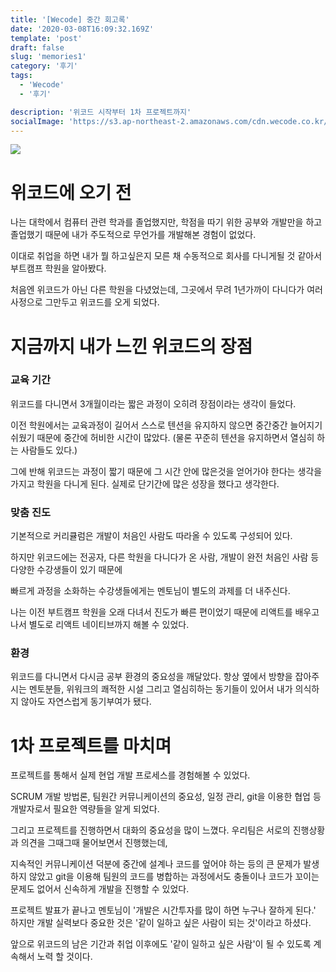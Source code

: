 ```yaml
---
title: '[Wecode] 중간 회고록'
date: '2020-03-08T16:09:32.169Z'
template: 'post'
draft: false
slug: 'memories1'
category: '후기'
tags:
  - 'Wecode'
  - '후기'

description: '위코드 시작부터 1차 프로젝트까지'
socialImage: 'https://s3.ap-northeast-2.amazonaws.com/cdn.wecode.co.kr/logo/title_img1.png'
---
```


![](https://s3.ap-northeast-2.amazonaws.com/cdn.wecode.co.kr/logo/title_img1.png)

# 위코드에 오기 전

나는 대학에서 컴퓨터 관련 학과를 졸업했지만, 학점을 따기 위한 공부와 개발만을 하고 졸업했기 때문에 내가 주도적으로 무언가를 개발해본 경험이 없었다.

이대로 취업을 하면 내가 뭘 하고싶은지 모른 채 수동적으로 회사를 다니게될 것 같아서 부트캠프 학원을 알아봤다.

처음엔 위코드가 아닌 다른 학원을 다녔었는데, 그곳에서 무려 1년가까이 다니다가 여러 사정으로 그만두고 위코드를 오게 되었다.

# 지금까지 내가 느낀 위코드의 장점

### 교육 기간

위코드를 다니면서 3개월이라는 짧은 과정이 오히려 장점이라는 생각이 들었다.

이전 학원에서는 교육과정이 길어서 스스로 텐션을 유지하지 않으면 중간중간 늘어지기 쉬웠기 때문에 중간에 허비한 시간이 많았다. (물론 꾸준히 텐션을 유지하면서 열심히 하는 사람들도 있다.)

그에 반해 위코드는 과정이 짧기 때문에 그 시간 안에 많은것을 얻어가야 한다는 생각을 가지고 학원을 다니게 된다. 실제로 단기간에 많은 성장을 했다고 생각한다.

### 맞춤 진도

기본적으로 커리큘럼은 개발이 처음인 사람도 따라올 수 있도록 구성되어 있다.

하지만 위코드에는 전공자, 다른 학원을 다니다가 온 사람, 개발이 완전 처음인 사람 등 다양한 수강생들이 있기 때문에

빠르게 과정을 소화하는 수강생들에게는 멘토님이 별도의 과제를 더 내주신다.

나는 이전 부트캠프 학원을 오래 다녀서 진도가 빠른 편이었기 때문에 리액트를 배우고 나서 별도로 리액트 네이티브까지 해볼 수 있었다.

### 환경

위코드를 다니면서 다시금 공부 환경의 중요성을 깨달았다. 항상 옆에서 방향을 잡아주시는 멘토분들, 위워크의 쾌적한 시설 그리고 열심히하는 동기들이 있어서 내가 의식하지 않아도 자연스럽게 동기부여가 됐다.

# 1차 프로젝트를 마치며

프로젝트를 통해서 실제 현업 개발 프로세스를 경험해볼 수 있었다.

SCRUM 개발 방법론, 팀원간 커뮤니케이션의 중요성, 일정 관리, git을 이용한 협업 등 개발자로서 필요한 역량들을 알게 되었다.

그리고 프로젝트를 진행하면서 대화의 중요성을 많이 느꼈다. 우리팀은 서로의 진행상황과 의견을 그때그때 물어보면서 진행했는데,

지속적인 커뮤니케이션 덕분에 중간에 설계나 코드를 엎어야 하는 등의 큰 문제가 발생하지 않았고 git을 이용해 팀원의 코드를 병합하는 과정에서도 충돌이나 코드가 꼬이는 문제도 없어서 신속하게 개발을 진행할 수 있었다.

프로젝트 발표가 끝나고 멘토님이 '개발은 시간투자를 많이 하면 누구나 잘하게 된다.' 하지만 개발 실력보다 중요한 것은 '같이 일하고 싶은 사람이 되는 것'이라고 하셨다.

앞으로 위코드의 남은 기간과 취업 이후에도 '같이 일하고 싶은 사람'이 될 수 있도록 계속해서 노력 할 것이다.
